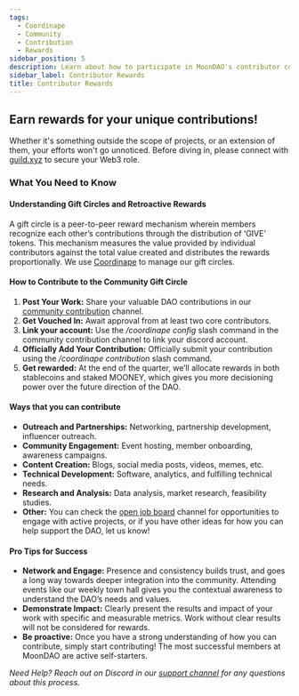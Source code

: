 ```yaml
---
tags:
  - Coordinape
  - Community
  - Contribution
  - Rewards
sidebar_position: 5
description: Learn about how to participate in MoonDAO's contributor community
sidebar_label: Contributor Rewards
title: Contributor Rewards
---
```

## Earn rewards for your unique contributions!

Whether it's something outside the scope of projects, or an extension of them, your efforts won't go unnoticed. Before diving in, please connect with [guild.xyz](https://guild.xyz/moondao) to secure your Web3 role.

### What You Need to Know

#### Understanding Gift Circles and Retroactive Rewards

A gift circle is a peer-to-peer reward mechanism wherein members recognize each other’s contributions through the distribution of ‘GIVE’ tokens. This mechanism measures the value provided by individual contributors against the total value created and distributes the rewards proportionally. We use [Coordinape](https://coordinape.com/) to manage our gift circles.

#### How to Contribute to the Community Gift Circle 

1. **Post Your Work:** Share your valuable DAO contributions in our [community contribution](https://discord.com/channels/914720248140279868/1179874302447853659) channel. 
2. **Get Vouched In:** Await approval from at least two core contributors.
3. **Link your account:** Use the _/coordinape config_ slash command in the community contribution channel to link your discord account.
4. **Officially Add Your Contribution:** Officially submit your contribution using the _/coordinape contribution_ slash command. 
5. **Get rewarded:** At the end of the quarter, we’ll allocate rewards in both stablecoins and staked MOONEY, which gives you more decisioning power over the future direction of the DAO.
   
#### Ways that you can contribute

- **Outreach and Partnerships:** Networking, partnership development, influencer outreach.
- **Community Engagement:** Event hosting, member onboarding, awareness campaigns.
- **Content Creation:** Blogs, social media posts, videos, memes, etc.
- **Technical Development:** Software, analytics, and fulfilling technical needs.
- **Research and Analysis:** Data analysis, market research, feasibility studies.
- **Other:** You can check the [open job board](https://discord.com/channels/914720248140279868/1176926263458406410) channel for opportunities to engage with active projects, or if you have other ideas for how you can help support the DAO, let us know!
  
#### Pro Tips for Success

- **Network and Engage:** Presence and consistency builds trust, and goes a long way towards deeper integration into the community. Attending events like our weekly town hall gives you the contextual awareness to understand the DAO’s needs and values. 
- **Demonstrate Impact:** Clearly present the results and impact of your work with specific and measurable metrics. Work without clear results will not be considered for rewards.
- **Be proactive:** Once you have a strong understanding of how you can contribute, simply start contributing! The most successful members at MoonDAO are active self-starters.
  

_Need Help? Reach out on Discord in our [support channel](https://discord.com/channels/914720248140279868/1178835616713154601) for any questions about this process._
